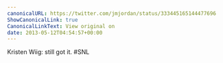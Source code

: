 ```yaml
---
canonicalURL: https://twitter.com/jmjordan/status/333445165144477696
ShowCanonicalLink: true
CanonicalLinkText: View original on
date: 2013-05-12T04:54:57+00:00
---
```

Kristen Wiig: still got it. #SNL